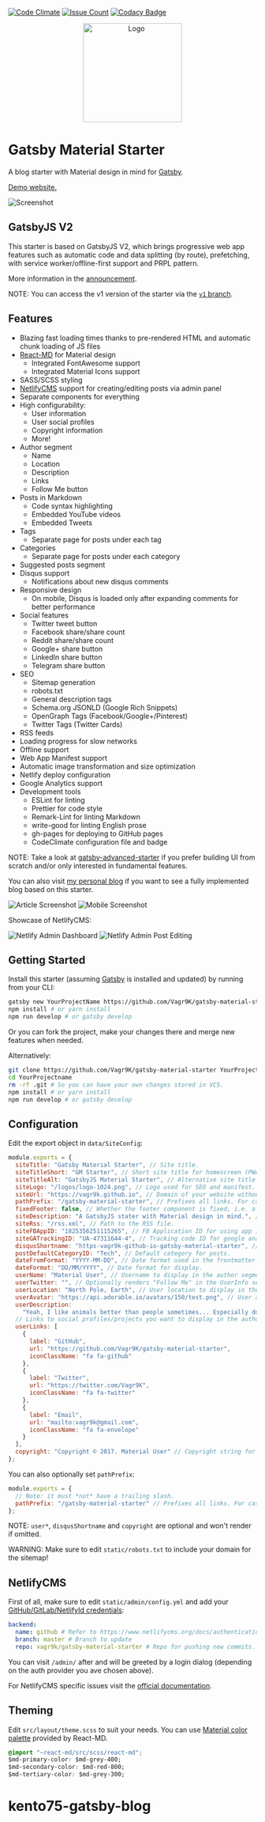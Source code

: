 [![Code Climate](https://codeclimate.com/github/Vagr9K/gatsby-material-starter/badges/gpa.svg)](https://codeclimate.com/github/Vagr9K/gatsby-material-starter)
[![Issue Count](https://codeclimate.com/github/Vagr9K/gatsby-material-starter/badges/issue_count.svg)](https://codeclimate.com/github/Vagr9K/gatsby-material-starter)
[![Codacy Badge](https://api.codacy.com/project/badge/Grade/990fb54ea8094f2aa0ed77f14e859820)](https://www.codacy.com/app/Vagr9K/gatsby-material-starter?utm_source=github.com&utm_medium=referral&utm_content=Vagr9K/gatsby-material-starter&utm_campaign=Badge_Grade)

<div align="center">
    <img src="docs/logo.png" alt="Logo" width='200px' height='200px'/>
</div>

# Gatsby Material Starter

A blog starter with Material design in mind for [Gatsby](https://github.com/gatsbyjs/gatsby/).

[Demo website.](https://vagr9k.github.io/gatsby-material-starter/)

![Screenshot](docs/screenshot.png)

## GatsbyJS V2

This starter is based on GatsbyJS V2, which brings progressive web app features such as automatic code and data splitting (by route), prefetching, with service worker/offline-first support and PRPL pattern.

More information in the [announcement](https://www.gatsbyjs.org/blog/2018-09-17-gatsby-v2/).

NOTE: You can access the v1 version of the starter via the [`v1` branch](https://github.com/Vagr9K/gatsby-material-starter/tree/v1).

## Features

- Blazing fast loading times thanks to pre-rendered HTML and automatic chunk loading of JS files
- [React-MD](https://github.com/mlaursen/react-md) for Material design
  - Integrated FontAwesome support
  - Integrated Material Icons support
- SASS/SCSS styling
- [NetlifyCMS](https://www.netlifycms.org/docs/intro/) support for creating/editing posts via admin panel
- Separate components for everything
- High configurability:
  - User information
  - User social profiles
  - Copyright information
  - More!
- Author segment
  - Name
  - Location
  - Description
  - Links
  - Follow Me button
- Posts in Markdown
  - Code syntax highlighting
  - Embedded YouTube videos
  - Embedded Tweets
- Tags
  - Separate page for posts under each tag
- Categories
  - Separate page for posts under each category
- Suggested posts segment
- Disqus support
  - Notifications about new disqus comments
- Responsive design
  - On mobile, Disqus is loaded only after expanding comments for better performance
- Social features
  - Twitter tweet button
  - Facebook share/share count
  - Reddit share/share count
  - Google+ share button
  - LinkedIn share button
  - Telegram share button
- SEO
  - Sitemap generation
  - robots.txt
  - General description tags
  - Schema.org JSONLD (Google Rich Snippets)
  - OpenGraph Tags (Facebook/Google+/Pinterest)
  - Twitter Tags (Twitter Cards)
- RSS feeds
- Loading progress for slow networks
- Offline support
- Web App Manifest support
- Automatic image transformation and size optimization
- Netlify deploy configuration
- Google Analytics support
- Development tools
  - ESLint for linting
  - Prettier for code style
  - Remark-Lint for linting Markdown
  - write-good for linting English prose
  - gh-pages for deploying to GitHub pages
  - CodeClimate configuration file and badge

NOTE: Take a look at [gatsby-advanced-starter](https://github.com/Vagr9K/gatsby-advanced-starter) if you prefer building UI from scratch and/or only interested in fundamental features.

You can also visit [my personal blog](https://vagr9k.me) if you want to see a fully implemented blog based on this starter.

![Article Screenshot](docs/screenshot-article.png)
![Mobile Screenshot](docs/screenshot-mobile.png)

Showcase of NetlifyCMS:

![Netlify Admin Dashboard](docs/netlifyadmin-main.png)
![Netlify Admin Post Editing](docs/netlifyadmin-edit.png)

## Getting Started

Install this starter (assuming [Gatsby](https://github.com/gatsbyjs/gatsby/) is installed and updated) by running from your CLI:

```sh
gatsby new YourProjectName https://github.com/Vagr9K/gatsby-material-starter
npm install # or yarn install
npm run develop # or gatsby develop
```

Or you can fork the project, make your changes there and merge new features when needed.

Alternatively:

```sh
git clone https://github.com/Vagr9K/gatsby-material-starter YourProjectName # Clone the project
cd YourProjectname
rm -rf .git # So you can have your own changes stored in VCS.
npm install # or yarn install
npm run develop # or gatsby develop
```

## Configuration

Edit the export object in `data/SiteConfig`:

```js
module.exports = {
  siteTitle: "Gatsby Material Starter", // Site title.
  siteTitleShort: "GM Starter", // Short site title for homescreen (PWA). Preferably should be under 12 characters to prevent truncation.
  siteTitleAlt: "GatsbyJS Material Starter", // Alternative site title for SEO.
  siteLogo: "/logos/logo-1024.png", // Logo used for SEO and manifest.
  siteUrl: "https://vagr9k.github.io", // Domain of your website without pathPrefix.
  pathPrefix: "/gatsby-material-starter", // Prefixes all links. For cases when deployed to example.github.io/gatsby-material-starter/.
  fixedFooter: false, // Whether the footer component is fixed, i.e. always visible
  siteDescription: "A GatsbyJS stater with Material design in mind.", // Website description used for RSS feeds/meta description tag.
  siteRss: "/rss.xml", // Path to the RSS file.
  siteFBAppID: "1825356251115265", // FB Application ID for using app insights
  siteGATrackingID: "UA-47311644-4", // Tracking code ID for google analytics.
  disqusShortname: "https-vagr9k-github-io-gatsby-material-starter", // Disqus shortname.
  postDefaultCategoryID: "Tech", // Default category for posts.
  dateFromFormat: "YYYY-MM-DD", // Date format used in the frontmatter.
  dateFormat: "DD/MM/YYYY", // Date format for display.
  userName: "Material User", // Username to display in the author segment.
  userTwitter: "", // Optionally renders "Follow Me" in the UserInfo segment.
  userLocation: "North Pole, Earth", // User location to display in the author segment.
  userAvatar: "https://api.adorable.io/avatars/150/test.png", // User avatar to display in the author segment.
  userDescription:
    "Yeah, I like animals better than people sometimes... Especially dogs. Dogs are the best. Every time you come home, they act like they haven't seen you in a year. And the good thing about dogs... is they got different dogs for different people.", // User description to display in the author segment.
  // Links to social profiles/projects you want to display in the author segment/navigation bar.
  userLinks: [
    {
      label: "GitHub",
      url: "https://github.com/Vagr9K/gatsby-material-starter",
      iconClassName: "fa fa-github"
    },
    {
      label: "Twitter",
      url: "https://twitter.com/Vagr9K",
      iconClassName: "fa fa-twitter"
    },
    {
      label: "Email",
      url: "mailto:vagr9k@gmail.com",
      iconClassName: "fa fa-envelope"
    }
  ],
  copyright: "Copyright © 2017. Material User" // Copyright string for the footer of the website and RSS feed.
};
```

You can also optionally set `pathPrefix`:

```js
module.exports = {
  // Note: it must *not* have a trailing slash.
  pathPrefix: "/gatsby-material-starter" // Prefixes all links. For cases when deployed to example.github.io/gatsby-material-starter/.
};
```

NOTE: `user*`, `disqusShortname` and `copyright` are optional and won't render if omitted.

WARNING: Make sure to edit `static/robots.txt` to include your domain for the sitemap!

## NetlifyCMS

First of all, make sure to edit `static/admin/config.yml` and add your [GitHub/GitLab/NetlifyId credentials](https://www.netlifycms.org/docs/authentication-backends/):

```yml
backend:
  name: github # Refer to https://www.netlifycms.org/docs/authentication-backends/ for auth backend list and instructions
  branch: master # Branch to update
  repo: vagr9k/gatsby-material-starter # Repo for pushing new commits. Make sure to replace with your repo!
```

You can visit `/admin/` after and will be greeted by a login dialog (depending on the auth provider you ave chosen above).

For NetlifyCMS specific issues visit the [official documentation](https://www.netlifycms.org/docs/intro/).

## Theming

Edit `src/layout/theme.scss` to suit your needs.
You can use [Material color palette](https://react-md.mlaursen.com/customization/colors) provided by React-MD.

```css
@import "~react-md/src/scss/react-md";
$md-primary-color: $md-grey-400;
$md-secondary-color: $md-red-800;
$md-tertiary-color: $md-grey-300;
```
# kento75-gatsby-blog
